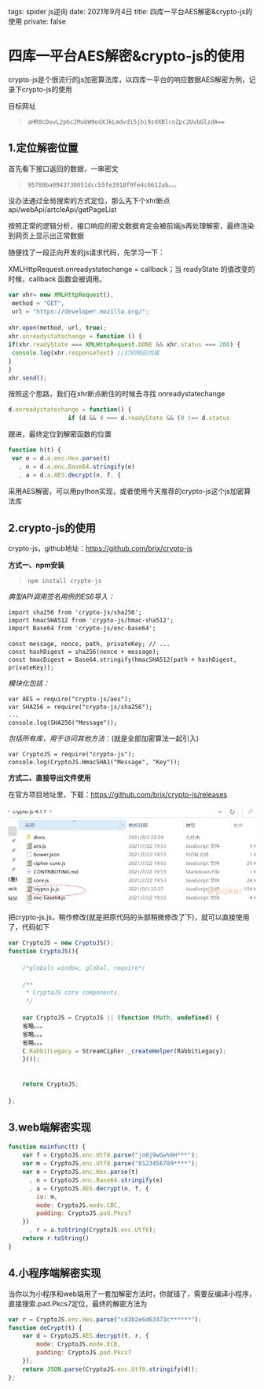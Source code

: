 tags: spider js逆向
date: 2021年9月4日
title: 四库一平台AES解密&crypto-js的使用
private: false

# 四库一平台AES解密&crypto-js的使用

crypto-js是个很流行的js加密算法库，以四库一平台的响应数据AES解密为例，记录下crypto-js的使用

目标网址

> ```
> aHR0cDovL2p6c2MubW9odXJkLmdvdi5jbi9zdXBlcnZpc2UvbGlzdA==
> ```

## 1.定位解密位置

首先看下接口返回的数据，一串密文

> ```
> 95780ba0943730051dccb5fe3918f9fe4c6612ab。。。
> ```

没办法通过全局搜索的方式定位，那么先下个xhr断点 api/webApi/artcleApi/getPageList

按照正常的逻辑分析，接口响应的密文数据肯定会被前端js再处理解密，最终渲染到网页上显示出正常数据

随便找了一段正向开发的js请求代码，先学习一下：

XMLHttpRequest.onreadystatechange = callback；当 readyState 的值改变的时候，callback 函数会被调用。

```javascript
var xhr= new XMLHttpRequest(),
 method = "GET",
 url = "https://developer.mozilla.org/";

xhr.open(method, url, true);
xhr.onreadystatechange = function () {
if(xhr.readyState === XMLHttpRequest.DONE && xhr.status === 200) {
 console.log(xhr.responseText) //打印响应内容
}
}
xhr.send();
```

按照这个思路，我们在xhr断点断住的时候去寻找 onreadystatechange

```javascript
d.onreadystatechange = function() {
                 if (d && 4 === d.readyState && (0 !== d.status
```

跟进，最终定位到解密函数的位置

```javascript
function h(t) {
 var e = d.a.enc.Hex.parse(t)
   , n = d.a.enc.Base64.stringify(e)
   , a = d.a.AES.decrypt(n, f, {
```

采用AES解密，可以用python实现，或者使用今天推荐的crypto-js这个js加密算法库

## 2.crypto-js的使用

crypto-js，github地址：https://github.com/brix/crypto-js

**方式一、npm安装**

> ```
> npm install crypto-js
> ```

*典型API调用签名用例的ES6导入：*

```
import sha256 from 'crypto-js/sha256';
import hmacSHA512 from 'crypto-js/hmac-sha512';
import Base64 from 'crypto-js/enc-base64';

const message, nonce, path, privateKey; // ...
const hashDigest = sha256(nonce + message);
const hmacDigest = Base64.stringify(hmacSHA512(path + hashDigest, privateKey));
```

*模块化包括：*

```
var AES = require("crypto-js/aes");
var SHA256 = require("crypto-js/sha256");
...
console.log(SHA256("Message"));
```

*包括所有库，用于访问其他方法*：(就是全部加密算法一起引入)

```
var CryptoJS = require("crypto-js");
console.log(CryptoJS.HmacSHA1("Message", "Key"));
```

**方式二、直接导出文件使用**

在官方项目地址里，下载：https://github.com/brix/crypto-js/releases

![image-20210903225508567](image-20210903225508567.png)

把crypto-js.js，稍作修改(就是把原代码的头部稍微修改了下)，就可以直接使用了，代码如下

```javascript
var CryptoJS = new CryptoJS();
function CryptoJS(){

	/*globals window, global, require*/

	/**
	 * CryptoJS core components.
	 */

	var CryptoJS = CryptoJS || (function (Math, undefined) {
	省略。。。
	省略。。。
	省略。。。
	C.RabbitLegacy = StreamCipher._createHelper(RabbitLegacy);
	}());


	return CryptoJS;

};
```

## 3.web端解密实现

```javascript
function mainfunc(t) {
    var f = CryptoJS.enc.Utf8.parse("jo8j9wGw%6H***");
    var m = CryptoJS.enc.Utf8.parse("0123456789****");
    var e = CryptoJS.enc.Hex.parse(t)
      , n = CryptoJS.enc.Base64.stringify(e)
      , a = CryptoJS.AES.decrypt(n, f, {
        iv: m,
        mode: CryptoJS.mode.CBC,
        padding: CryptoJS.pad.Pkcs7
    })
      , r = a.toString(CryptoJS.enc.Utf8);
    return r.toString()
}
```

## 4.小程序端解密实现

当你以为小程序和web端用了一套加解密方法时，你就错了，需要反编译小程序，直接搜索.pad.Pkcs7定位，最终的解密方法为

```javascript
var r = CryptoJS.enc.Hex.parse("cd3b2e6d63473c******");
function deCrypt(t) {
    var d = CryptoJS.AES.decrypt(t, r, {
        mode: CryptoJS.mode.ECB,
        padding: CryptoJS.pad.Pkcs7
    });
    return JSON.parse(CryptoJS.enc.Utf8.stringify(d));
};
```


